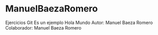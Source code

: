 # ManuelBaezaRomero
Ejercicios Git
Es un ejemplo Hola Mundo
Autor: Manuel Baeza Romero
Colaborador: Manuel Baeza Romero
